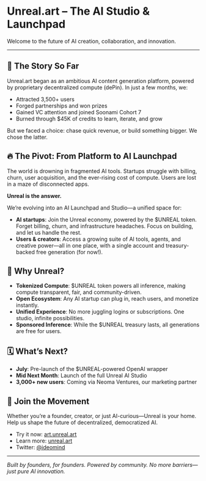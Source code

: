 # Unreal.art – The AI Studio & Launchpad

Welcome to the future of AI creation, collaboration, and innovation.

---

## 🚀 The Story So Far

Unreal.art began as an ambitious AI content generation platform, powered by proprietary decentralized compute (dePin). In just a few months, we:

- Attracted 3,500+ users
- Forged partnerships and won prizes
- Gained VC attention and joined Soonami Cohort 7
- Burned through $45K of credits to learn, iterate, and grow

But we faced a choice: chase quick revenue, or build something bigger. We chose the latter.

## 🔥 The Pivot: From Platform to AI Launchpad

The world is drowning in fragmented AI tools. Startups struggle with billing, churn, user acquisition, and the ever-rising cost of compute. Users are lost in a maze of disconnected apps.

**Unreal is the answer.**

We’re evolving into an AI Launchpad and Studio—a unified space for:

- **AI startups**: Join the Unreal economy, powered by the $UNREAL token. Forget billing, churn, and infrastructure headaches. Focus on building, and let us handle the rest.
- **Users & creators**: Access a growing suite of AI tools, agents, and creative power—all in one place, with a single account and treasury-backed free generation (for now!).

## 💎 Why Unreal?

- **Tokenized Compute**: $UNREAL token powers all inference, making compute transparent, fair, and community-driven.
- **Open Ecosystem**: Any AI startup can plug in, reach users, and monetize instantly.
- **Unified Experience**: No more juggling logins or subscriptions. One studio, infinite possibilities.
- **Sponsored Inference**: While the $UNREAL treasury lasts, all generations are free for users.

## 🗓️ What’s Next?

- **July**: Pre-launch of the $UNREAL-powered OpenAI wrapper
- **Mid Next Month**: Launch of the full Unreal AI Studio
- **3,000+ new users**: Coming via Neoma Ventures, our marketing partner

## 🤝 Join the Movement

Whether you’re a founder, creator, or just AI-curious—Unreal is your home. Help us shape the future of decentralized, democratized AI.

- Try it now: [art.unreal.art](https://art.unreal.art)
- Learn more: [unreal.art](https://unreal.art)
- Twitter: [@ideomind](https://twitter.com/ideomind)

---

_Built by founders, for founders. Powered by community. No more barriers—just pure AI innovation._
